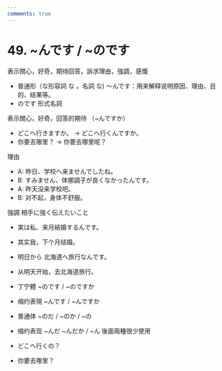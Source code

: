 ```yaml
---
comments: true
---
```


# 49. ~んです / ~のです

表示關心，好奇，期待回答，訴求理由，強調，感慨

- 普通形（な形容詞 な ，名詞 な) ～んです：用来解释说明原因、理由、目的、结果等。
- のです  形式名詞

表示關心，好奇，回答的期待 （~んですか）

- どこへ行きますか。 -> どこへ行くんですか。
- 你要去哪里？ -> 你要去哪里呢？

理由

- A: 昨日、学校へ来ませんでしたね。
- B: すみません、体挪調子が良くなかったんです。
- A: 昨天没来学校吧。
- B: 对不起，身体不舒服。

強調 相手に強く伝えたいこと

- 実は私、来月結婚するんです。
- 其实我，下个月结婚。
- 明日から 北海道へ旅行なんです。
- 从明天开始，去北海道旅行。


- 丁宁體 ~のです / ~のですか 
- 缩约表現 ~んです / ~んですか

- 普通体 ~のだ / ~のか / ~の
- 缩约表现 ~んだ     ~んだか / ~ん 後面兩種很少使用

- どこへ行くの？
- 你要去哪里？
